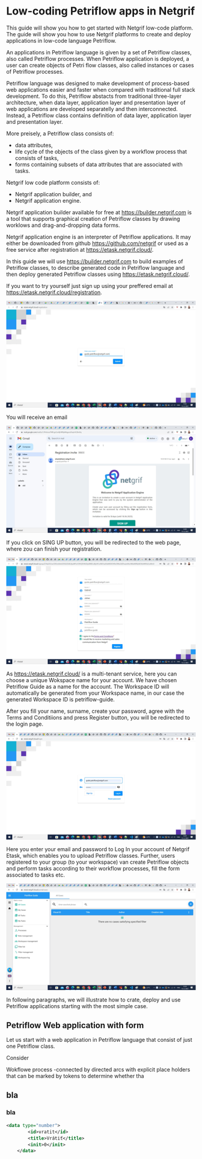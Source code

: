 # Low-coding Petriflow apps in Netgrif

This guide will show you how to get started with Netgrif low-code platform. The guide will show you how to use Netgrif platforms to create and deploy applications in low-code language Petriflow.

An applications in Petriflow language is given by a set of Petriflow classes, also called Petriflow processes. When Petriflow application is deployed, a user can create objects of Petri flow classes, also called instances or cases of Petriflow processes. 

Petriflow language was designed to make development of process-based web applications easier and faster when compared with traditional full stack development. To do this, Petriflow abstacts from traditional three-layer architecture, when data layer, application layer and presentation layer of web applications are developed separatelly and then interconnected. Instead, a Petriflow class contains definition of data layer, application layer and presentation layer.

More preisely, a Petriflow class consists of:
* data attributes,
* life cycle of the objects of the class given by a workflow process that consists of tasks,
* forms containing subsets of data attributes that are associated with tasks.

Netgrif low code platform consists of:
* Netgrif application builder, and 
* Netgrif application engine.

Netgrif application builder available for free at https://builder.netgrif.com is a tool that supports graphical creation of Petriflow classes by drawing worklows and drag-and-dropping data forms.

Netgrif application engine is an interpreter of Petriflow applications. It may either be downloaded from github https://github.com/netgrif or used as a free service after registration at https://etask.netgrif.cloud/. 

In this guide we will use https://builder.netgrif.com to build examples of Petriflow classes, to describe generated code in Petriflow language and then deploy generated Petriflow classes using https://etask.netgrif.cloud/.

If you want to try yourself just sign up using your preffered email at https://etask.netgrif.cloud/registration. 

![Image of Sing Up page](_media\signup.jpg 'Image of Sing Up page')



You will receive an email 

![Email with link to finish your Sing Up](_media\email.jpg 'Email with link to finish your Sing Up')

If you click on SING UP button, you will be redirected to the web page, where zou can finish your registration.

![Email with link to finish your Sing Up](_media\finishsignup.jpg 'Email with link to finish your Sing Up')

As https://etask.netgrif.cloud/ is a multi-tenant service, here you can choose a unique Wokspace name for your account. We have chosen Petriflow Guide as a name for the account. The Workspace ID will automatically be generated from your Workspace name, in our case the generated Workspace ID is petriflow-guide. 

After you fill your name, surname, create your password, agree with the Terms and Conditiions and press Register button, you will be redirected to the login page.

![Login page](_media\login.jpg 'Login page')

Here you enter your email and password to Log In your account of Netgrif Etask, which enables you to upload Petriflow classes. Further, users registered to your group (to your workspace) van create Petriflow objects and perform tasks according to their workflow processes, fill the form associated to tasks etc.

![Etask](_media\etask.jpg 'Etask')

In following paragraphs, we will illustrate how to crate, deploy and use Petriflow applications starting with the most simple case.

## Petriflow Web application with form

Let us start with a web application in Petriflow language that consist of just one Petriflow class.

Consider 

Wokflowe process -connected by directed arcs  with explicit place holders that can be marked by tokens to determine whether tha  

  

 







## bla

### bla

```xml
<data type="number">
		<id>vratit</id>
		<title>Vrátiť</title>
		<init>0</init>
	</data>
```
